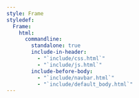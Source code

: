 ```yaml
---
style: Frame
styledef:
  Frame:
    html:
      commandline:
        standalone: true
        include-in-header:
          - "`include/css.html`"
          - "`include/js.html`"
        include-before-body:
          - "`include/navbar.html`"
          - "`include/default_body.html`"
---
```

